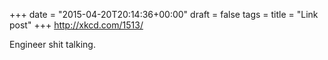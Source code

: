 +++
date = "2015-04-20T20:14:36+00:00"
draft = false
tags = 
title = "Link post"
+++
http://xkcd.com/1513/

Engineer shit talking.
